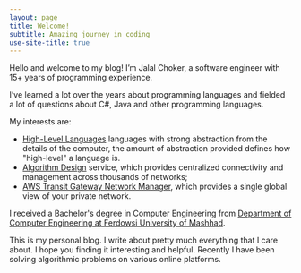 ```yaml
---
layout: page
title: Welcome!
subtitle: Amazing journey in coding
use-site-title: true
---
```


Hello and welcome to my blog! I’m Jalal Choker, a software engineer with 15+ years of programming experience.

I’ve learned a lot over the years about programming languages and fielded a lot of questions about C#, Java and other programming languages.

My interests are:
* [High-Level Languages](https://isaaccomputerscience.org/topics/programming_languages) languages with strong abstraction from the details of the computer, the amount of abstraction provided defines how "high-level" a language is.
* [Algorithm Design](https://aws.amazon.com/transit-gateway/) service, which provides centralized connectivity and management across thousands of networks;
* [AWS Transit Gateway Network Manager](https://aws.amazon.com/transit-gateway/network-manager/), which provides a single global view of your private network.

I received a Bachelor's degree in Computer Engineering from [Department of Computer Engineering at Ferdowsi University of Mashhad](http://en.um.ac.ir/content/Department-of-Computer-Engineering).

This is my personal blog. I write about pretty much everything that I care about. I hope you finding it interesting and helpful. Recently I have been solving algorithmic problems on various online platforms.
